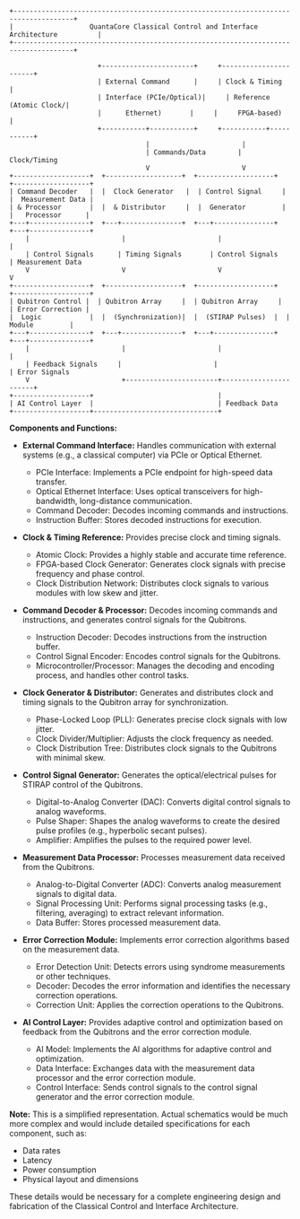 ```
+-------------------------------------------------------------------------------------+
|                   QuantaCore Classical Control and Interface Architecture          |
+-------------------------------------------------------------------------------------+

                      +-----------------------+     +-----------------------+
                      | External Command      |     | Clock & Timing        |
                      | Interface (PCIe/Optical)|     | Reference (Atomic Clock/|
                      |      Ethernet)       |     |     FPGA-based)      |
                      +-----------+-----------+     +-----------+-----------+
                                  |                       |
                                  | Commands/Data        | Clock/Timing
                                  V                       V
+-------------------+  +-------------------+  +-------------------+  +-------------------+
| Command Decoder   |  |  Clock Generator   |  | Control Signal     |  |  Measurement Data |
| & Processor       |  |  & Distributor     |  |  Generator         |  |   Processor      |
+---+---------------+  +---+---------------+  +---+---------------+  +---+---------------+
    |                       |                       |                       |
    | Control Signals      | Timing Signals       | Control Signals      | Measurement Data
    V                       V                       V                       V
+-------------------+  +-------------------+  +-------------------+  +-------------------+
| Qubitron Control |  | Qubitron Array     |  | Qubitron Array     |  | Error Correction |
|  Logic            |  |  (Synchronization)|  |  (STIRAP Pulses)  |  |   Module         |
+---+---------------+  +---+---------------+  +---+---------------+  +---+---------------+
    |                       |                       |                       |
    | Feedback Signals     |                       |                       | Error Signals
    V                       +-----------------------+-----------------------+
+-------------------+                               |
| AI Control Layer  |                               | Feedback Data
+-------------------+-------------------------------+
```

**Components and Functions:**

* **External Command Interface:** Handles communication with external systems (e.g., a classical computer) via PCIe or Optical Ethernet.
    - PCIe Interface:  Implements a PCIe endpoint for high-speed data transfer.
    - Optical Ethernet Interface:  Uses optical transceivers for high-bandwidth, long-distance communication.
    - Command Decoder:  Decodes incoming commands and instructions.
    - Instruction Buffer:  Stores decoded instructions for execution.

* **Clock & Timing Reference:** Provides precise clock and timing signals.
    - Atomic Clock:  Provides a highly stable and accurate time reference.
    - FPGA-based Clock Generator:  Generates clock signals with precise frequency and phase control.
    - Clock Distribution Network:  Distributes clock signals to various modules with low skew and jitter.

* **Command Decoder & Processor:** Decodes incoming commands and instructions, and generates control signals for the Qubitrons.
    - Instruction Decoder:  Decodes instructions from the instruction buffer.
    - Control Signal Encoder:  Encodes control signals for the Qubitrons.
    - Microcontroller/Processor:  Manages the decoding and encoding process, and handles other control tasks.

* **Clock Generator & Distributor:** Generates and distributes clock and timing signals to the Qubitron array for synchronization.
    - Phase-Locked Loop (PLL):  Generates precise clock signals with low jitter.
    - Clock Divider/Multiplier:  Adjusts the clock frequency as needed.
    - Clock Distribution Tree:  Distributes clock signals to the Qubitrons with minimal skew.

* **Control Signal Generator:** Generates the optical/electrical pulses for STIRAP control of the Qubitrons.
    - Digital-to-Analog Converter (DAC):  Converts digital control signals to analog waveforms.
    - Pulse Shaper:  Shapes the analog waveforms to create the desired pulse profiles (e.g., hyperbolic secant pulses).
    - Amplifier:  Amplifies the pulses to the required power level.

* **Measurement Data Processor:** Processes measurement data received from the Qubitrons.
    - Analog-to-Digital Converter (ADC):  Converts analog measurement signals to digital data.
    - Signal Processing Unit:  Performs signal processing tasks (e.g., filtering, averaging) to extract relevant information.
    - Data Buffer:  Stores processed measurement data.

* **Error Correction Module:** Implements error correction algorithms based on the measurement data.
    - Error Detection Unit:  Detects errors using syndrome measurements or other techniques.
    - Decoder:  Decodes the error information and identifies the necessary correction operations.
    - Correction Unit:  Applies the correction operations to the Qubitrons.

* **AI Control Layer:** Provides adaptive control and optimization based on feedback from the Qubitrons and the error correction module.
    - AI Model:  Implements the AI algorithms for adaptive control and optimization.
    - Data Interface:  Exchanges data with the measurement data processor and the error correction module.
    - Control Interface:  Sends control signals to the control signal generator and the error correction module.

**Note:** This is a simplified representation. Actual schematics would be much more complex and would include detailed specifications for each component, such as:

* Data rates
* Latency
* Power consumption
* Physical layout and dimensions

These details would be necessary for a complete engineering design and fabrication of the Classical Control and Interface Architecture.
